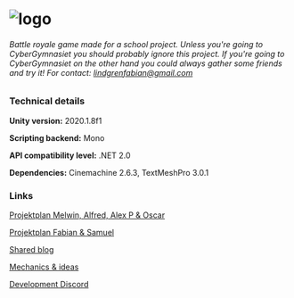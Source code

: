 # ![logo](https://i.imgur.com/IHg2qOa.png)

###### *Battle royale game made for a school project. Unless you're going to CyberGymnasiet you should probably ignore this project. If you're going to CyberGymnasiet on the other hand you could always gather some friends and try it!* For contact: lindgrenfabian@gmail.com



### Technical details

**Unity version:** 2020.1.8f1

**Scripting backend:** Mono

**API compatibility level:** .NET 2.0

**Dependencies:** Cinemachine 2.6.3, TextMeshPro 3.0.1



### Links

[Projektplan Melwin, Alfred, Alex P & Oscar](https://docs.google.com/document/d/1cc9u0vPbIQylx0kwBmPnR7fbsIGFSef7nJAJc9Ml4ew/edit)

[Projektplan Fabian & Samuel](https://docs.google.com/document/d/1nRiTr2dgxMnVTWFP8EzaCDyjmppKYir_fvT4Rhm8UYI/edit)

[Shared blog](https://sajber.me/gymnasiearbete/)

[Mechanics & ideas](https://github.com/LiterallyInc/SajberRoyale/issues?q=is%3Aissue+is%3Aopen+label%3A%22type%3A+mechanic+%2F+idea%22)

[Development Discord](https://discord.gg/QKW9KE3)

